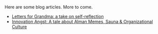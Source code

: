 Here are some blog articles. More to come.

- [Letters for Grandma: a take on self-reflection](https://cib.is/blog/letters-for-grandma)
- [Innovation Angst: A tale about Alman Memes, Sauna & Organizational Culture](https://cib.is/blog/innovation-angst)